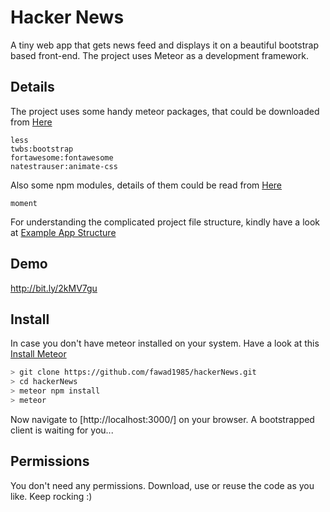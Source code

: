 Hacker News
================

A tiny web app that gets news feed and displays it on a beautiful bootstrap based front-end. The project uses Meteor as a development framework.

## Details

The project uses some handy meteor packages, that could be downloaded from [Here](https://atmospherejs.com)
```
less
twbs:bootstrap
fortawesome:fontawesome
natestrauser:animate-css
```

Also some npm modules, details of them could be read from [Here](https://www.npmjs.com)
```
moment
```

For understanding the complicated project file structure, kindly have a look at [Example App Structure](https://guide.meteor.com/structure.html#example-app-structure)


## Demo

http://bit.ly/2kMV7gu


## Install

In case you don't have meteor installed on your system. Have a look at this [Install Meteor](https://www.meteor.com/install)

```bash
> git clone https://github.com/fawad1985/hackerNews.git
> cd hackerNews
> meteor npm install
> meteor
```

Now navigate to [http://localhost:3000/] on your browser. A bootstrapped client is waiting for you...


## Permissions

You don't need any permissions. Download, use or reuse the code as you like. Keep rocking :)
